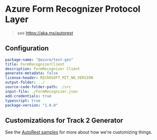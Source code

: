 # Azure Form Recognizer Protocol Layer

> see https://aka.ms/autorest

## Configuration

```yaml
package-name: "@azure/test-gen"
title: FormRecognizerClient
description: FormRecognizer Client
generate-metadata: false
license-header: MICROSOFT_MIT_NO_VERSION
output-folder: ../
source-code-folder-path: ./src
input-file: ./FormRecognizer.json
add-credentials: true
typescript: true
package-version: "1.0.0"
```

## Customizations for Track 2 Generator

See the [AutoRest samples](https://github.com/Azure/autorest/tree/master/Samples/3b-custom-transformations)
for more about how we're customizing things.
